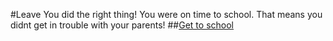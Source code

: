 #Leave
You did the right thing! You were on time to school. That means you didnt get in trouble with your parents!
##[Get to school](../README.md)